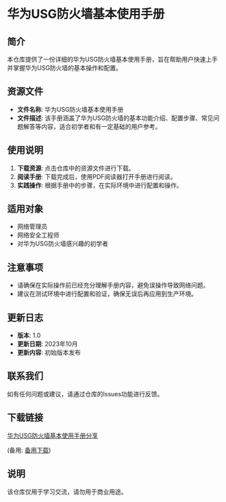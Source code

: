 # 华为USG防火墙基本使用手册

## 简介
本仓库提供了一份详细的华为USG防火墙基本使用手册，旨在帮助用户快速上手并掌握华为USG防火墙的基本操作和配置。

## 资源文件
- **文件名称**: 华为USG防火墙基本使用手册
- **文件描述**: 该手册涵盖了华为USG防火墙的基本功能介绍、配置步骤、常见问题解答等内容，适合初学者和有一定基础的用户参考。

## 使用说明
1. **下载资源**: 点击仓库中的资源文件进行下载。
2. **阅读手册**: 下载完成后，使用PDF阅读器打开手册进行阅读。
3. **实践操作**: 根据手册中的步骤，在实际环境中进行配置和操作。

## 适用对象
- 网络管理员
- 网络安全工程师
- 对华为USG防火墙感兴趣的初学者

## 注意事项
- 请确保在实际操作前已经充分理解手册内容，避免误操作导致网络问题。
- 建议在测试环境中进行配置和验证，确保无误后再应用到生产环境。

## 更新日志
- **版本**: 1.0
- **更新日期**: 2023年10月
- **更新内容**: 初始版本发布

## 联系我们
如有任何问题或建议，请通过仓库的Issues功能进行反馈。

## 下载链接
[华为USG防火墙基本使用手册分享](https://pan.quark.cn/s/40fb30fde131) 

(备用: [备用下载](https://pan.baidu.com/s/1KdDK7ijgmSCAyfre6ETJow?pwd=1234))

## 说明

该仓库仅用于学习交流，请勿用于商业用途。

